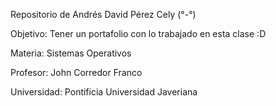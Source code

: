 Repositorio de Andrés David Pérez Cely   (°-°)

Objetivo: Tener un portafolio con lo trabajado en esta clase  :D

Materia: Sistemas Operativos

Profesor: John Corredor Franco

Universidad: Pontificia Universidad Javeriana
